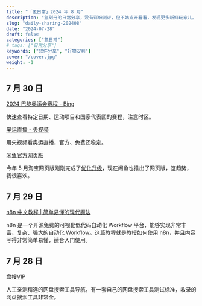 ```yaml
---
title: "「氢日常」2024 年 8 月"
description: "氢刻舟的日常分享，没有详细测评，但不妨点开看看，发现更多新鲜玩意儿。"
slug: "daily-sharing-202408"
date: "2024-07-28"
draft: false
categories: ["氢日常"]
# tags: ["日常分享"]
keywords: ["软件分享", "好物安利"]
cover: "/cover.jpg"
weight: -1
---
```


## 7 月 30 日

[2024 巴黎奥运会赛程 - Bing](https://cn.bing.com/sportsdetails?q=2024%E5%B9%B4%E5%B7%B4%E9%BB%8E%E5%A5%A5%E8%BF%90%E4%BC%9A&sport=Olympics&TimezoneId=China%20Standard%20Time&intent=Schedule&date=2024-07-30&isolympics=True&segment=sports&isl2=true&form=ARENL1&)

快速查看特定日期、运动项目和国家代表团的赛程，注意时区。

[奥运直播 - 央视频](https://sports.cctv.com/Paris2024/index.shtml)

用央视频看奥运直播，官方、免费还稳定。

[闲鱼官方网页版](https://www.goofish.com/)

今年 5 月淘宝网页版刚刚完成了[优化升级](https://jianghu.taobao.com/detail/10328201)，现在闲鱼也推出了网页版，这趋势，我很喜欢。

## 7 月 29 日

[n8n 中文教程 | 简单易懂的现代魔法](https://n8n.akashio.com/welcome)

n8n 是一个开源免费的可视化低代码自动化 Workflow 平台，能够实现非常丰富、复杂、强大的自动化 Workflow。这篇教程就是教授如何使用 n8n，并且内容写得非常简单易懂，适合入门使用。

## 7 月 28 日

[盘搜VIP](https://www.pansou.vip/)

人工亲测精选的网盘搜索工具导航，有一套自己的网盘搜索工具测试标准，收录的网盘搜索工具非常全。